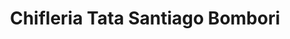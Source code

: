 ---
title: "Chifleria Tata Santiago Bombori"
url: /ciudad-satelite/chifleria-tata-santiago-bombori/
shop: Lebensmittel
---